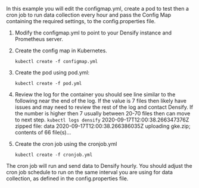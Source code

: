 In this example you will edit the configmap.yml, create a pod to test then a cron job to run data collection every hour and pass the Config Map containing the required settings, to the config.properties file.
1. Modify the configmap.yml to point to your Densify instance and Prometheus server.
2. Create the config map in Kubernetes.
    
    `kubectl create -f configmap.yml`
	
3. Create the pod using pod.yml: 
    
    `kubectl create -f pod.yml`
	
4. Review the log for the container you should see line similar to the following near the end of the log. If the value is 7 files then likely have issues and may need to review the rest of the log and contact Densify. If the number is higher then 7 usually between 20-70 files then can move to next step.
	`kubectl logs densify`
	2020-09-17T12:00:38.266347376Z 	zipped file: data
	2020-09-17T12:00:38.266386035Z 	uploading gke.zip; contents of 66 file(s)...
	
5. Create the cron job using the cronjob.yml 
    
    `kubectl create -f cronjob.yml`

The cron job will run and send data to Densify hourly. You should adjust the cron job schedule to run on the same interval you are using for data collection, as defined in the config.properties file.
